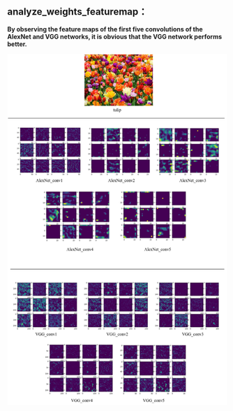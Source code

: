 ## analyze_weights_featuremap：



**By observing the feature maps of the first five convolutions of the AlexNet and VGG networks, it is obvious that the VGG network performs better.**



![analyze_weights_featuremap](../../images/analyze_weights_featuremap_awf.png)

